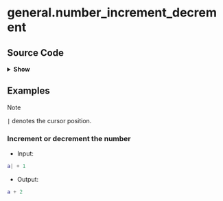 # general.number_increment_decrement

## Source Code

<details>
<summary><strong>Show</strong></summary>

```lua
local utils = require("alternative.utils")

return {
  input = {
    type = "callback",
    pattern = utils.search_number,
  },
  replacement = function(ctx)
    local add = ctx.direction == "forward" and 1 or -1
    local replacement = tostring(tonumber(ctx.current_text[1]) + add)
    return replacement
  end,
  description = "Increment or decrement the number",
  example = {
    input = "a| + 1",
    output = "a + 2",
  },
}
```

</details>

## Examples

> [!NOTE]
> `|` denotes the cursor position.

### Increment or decrement the number



- Input:

```lua
a| + 1
```

- Output:

```lua
a + 2
```